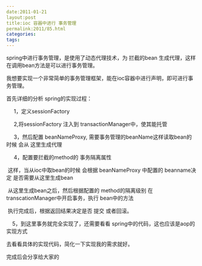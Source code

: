 ```yaml
---
date:2011-01-21
layout:post
title:ioc 容器中进行 事务管理
permalink:2011/85.html
categories:
tags:
---
```



<p>spring中进行事务管理，是使用了动态代理技术，为 拦截的bean 生成代理，这样在调用bean方法是可以进行事务管理。</p> <p>我想要实现一个非常简单的事务管理框架，能在ioc容器中进行声明，即可进行事务管理。</p> <p>首先详细的分析 spring的实现过程：</p> <p>&nbsp;&nbsp; &nbsp; 1，定义sessionFactory</p> <p>&nbsp;&nbsp; &nbsp; 2,将sessionFactory 注入到 transactionManager中，使其能托管</p> <p>&nbsp;&nbsp; &nbsp; 3，然后配置 beanNameProxy, 需要事务管理的beanName这样读取bean的时候 会从 这里生成代理</p> <p>&nbsp;&nbsp; &nbsp; 4，配置要拦截的method的 事务隔离属性</p> <p>&nbsp;这样，当从ioc中取bean的时候 会根据 beanNameProxy 中配置的 beanname决定 是否需要从这里生成bean</p> <p>&nbsp;从这里生成bean之后，然后根据配置的 method的隔离级别 在transcationManager中开启事务，执行 bean中的方法</p> <p>&nbsp;执行完成后，根据返回结果决定是否 提交 或者回滚。</p> <p>&nbsp;&nbsp; &nbsp;5，到这里事务就完全实现了，还需要看看 spring中的代码，这也应该是aop的实现方式</p> <p>去看看具体的实现代码，简化一下实现我的需求就好。</p> <p>完成后会分享给大家的 &nbsp;</p> <p>&nbsp;</p>